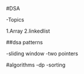 #DSA

-Topics

1.Array
2.linkedlist


##dsa patterns

-sliding window
-two pointers

#algorithms
-dp
-sorting

